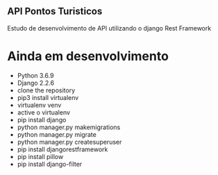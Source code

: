 ## API Pontos Turisticos

Estudo de desenvolvimento de API utilizando o django Rest Framework

# Ainda em desenvolvimento

- Python 3.6.9
- Django 2.2.6
- clone the repository
- pip3 install virtualenv
- virtualenv venv
- active o virtualenv
- pip install django
- python manager.py makemigrations
- python manager.py migrate
- python manager.py createsuperuser
- pip install djangorestframework
- pip install pillow
- pip install django-filter




